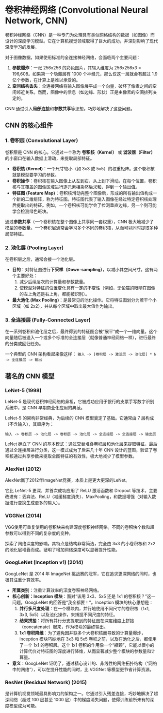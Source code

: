 # 卷积神经网络 (Convolutional Neural Network, CNN)

卷积神经网络（CNN）是一种专门为处理具有类似网格结构的数据（如图像）而设计的深度学习模型。它在计算机视觉领域取得了巨大的成功，并深刻影响了现代深度学习的发展。

对于图像数据，如果使用标准的全连接神经网络，会面临两个主要问题：
1.  **参数爆炸**：一张 256x256 的彩色图片，其输入维度为 256x256x3 = 196,608。如果第一个隐藏层有 1000 个神经元，那么仅这一层就会有超过 1.9 亿个参数，在计算上是难以承受的。
2.  **空间结构丢失**：全连接网络将输入图像展平成一个向量，破坏了像素之间的空间邻近关系。然而，图像中的信息（如边缘、形状）正是由像素的空间排列决定的。

CNN 通过引入**局部连接**和**参数共享**等思想，巧妙地解决了这些问题。

## CNN 的核心组件

### 1. 卷积层 (Convolutional Layer)

卷积层是 CNN 的核心。它通过一个称为 **卷积核（Kernel）** 或 **滤波器（Filter）** 的小窗口在输入数据上滑动，来提取局部特征。

-   **卷积核 (Kernel)**：一个尺寸较小（如 3x3 或 5x5）的权重矩阵。这个卷积核就是模型要学习的参数。
-   **卷积操作**：卷积核在输入图像上从左到右、从上到下滑动。在每个位置，卷积核与其覆盖的图像区域进行逐元素相乘然后求和，得到一个输出值。
-   **特征图 (Feature Map)**：卷积核滑动完整个图像后，形成的所有输出值构成一个新的二维矩阵，称为特征图。特征图代表了输入图像在经过特定卷积核处理后提取出的特征。例如，一个卷积核可能学会了检测垂直边缘，另一个则可能学会检测绿色斑块。

通过**参数共享**（一个卷积核在整个图像上共享同一套权重），CNN 极大地减少了模型的参数量。一个卷积层通常会学习多个不同的卷积核，从而可以同时提取多种局部特征。

### 2. 池化层 (Pooling Layer)

在卷积层之后，通常会接一个池化层。

-   **目的**：对特征图进行**下采样（Down-sampling）**，以减小其空间尺寸。这有两个主要好处：
    1.  减少后续层次的计算量和参数数量。
    2.  使模型对特征的位置变化具有一定的不变性（例如，无论猫的眼睛在图像的左上角还是右上角，都能被识别）。
-   **最大池化 (Max Pooling)**：是最常见的池化操作。它将特征图划分为若干个小区域（如 2x2），并从每个区域中取出最大值作为输出。

### 3. 全连接层 (Fully-Connected Layer)

在一系列卷积和池化层之后，最终得到的特征图会被“展平”成一个一维向量。这个向量随后被送入一个或多个标准的全连接层（就像普通神经网络一样），进行最终的分类或回归任务。

一个典型的 CNN 架构看起来像这样：
`输入 -> [卷积层 -> 激活层 -> 池化层] * N -> 全连接层 -> 输出`

## 著名的 CNN 模型

### LeNet-5 (1998)

LeNet-5 是现代卷积神经网络的鼻祖，它被成功应用于银行的支票手写数字识别系统中，是 CNN 早期商业化应用的典范。

LeNet-5 的架构非常经典，为后续的 CNN 模型奠定了基础。它通常由 7 层构成（不含输入），其顺序为：

    输入 -> 卷积层 -> 池化层 -> 卷积层 -> 池化层 -> 全连接层 -> 全连接层 -> 输出层

LeNet 确立了 CNN 的基本模式：通过交替堆叠卷积层和池化层来提取特征，最后通过全连接层进行分类，这一模式成为了后来几十年 CNN 设计的蓝图。验证了卷积核通过共享参数来提取全图特征的有效性，极大地减少了模型参数。

### AlexNet (2012)

AlexNet赢了2012年ImageNet竞赛，本质上是更大更深的LeNet。

它比 LeNet-5 更深，并首次成功应用了 ReLU 激活函数和 Dropout 等技术，主要改进有：丢弃法、ReLU（减缓梯度消失）、MaxPooling，和数据增强（对输入数据进行变换生成更多的输入）。

### VGGNet (2014)

VGG使用可重复使用的卷积块来构建深度卷积神经网络。不同的卷积块个数和超参数可以得到不同的复杂度的变种。

探索了网络深度的影响。其特点是结构非常简洁，完全由 3x3 的小卷积核和 2x2 的池化层堆叠而成。证明了增加网络深度可以显著提升性能。

### GoogLeNet (Inception v1) (2014)

GoogLeNet 是 2014 年 ImageNet 挑战赛的冠军，它在追求更深网络的同时，也极其注重计算效率。

-   **所属类别**：注重计算效率的深度卷积神经网络。
-   **核心创新：Inception 模块**：面对“该用 3x3、5x5 还是 1x1 的卷积核？”这一问题，GoogLeNet 的回答是“我全都要！”。Inception 模块的核心思想是：
    1.  **并行多尺度处理**：在一个模块内，并行地使用不同尺寸的卷积核（1x1, 3x3, 5x5）以及池化操作，来捕捉不同尺度的特征。
    2.  **结果拼接**：将所有并行分支提取到的特征图在深度维度上拼接（concatenate）起来，作为模块的最终输出。
    3.  **1x1 卷积降维**：为了避免因并联多个大卷积核而导致的计算量爆炸，Inception 模块巧妙地在 3x3 和 5x5 卷积之前，以及在池化之后，都使用了一个 1x1 的卷积层。这个 1x1 卷积的作用像一个“瓶颈”，它能以很小的计算代价对特征图的深度进行降维，从而显著减少整个模块的参数量和计算量。
-   **意义**：GoogLeNet 证明了，通过精心设计的、非线性的网络拓扑结构（“网络中的网络”），可以在提升性能的同时，比 VGGNet 等模型更节省计算资源。

### ResNet (Residual Network) (2015)

是计算机视觉领域最具影响力的架构之一。它通过引入残差连接，巧妙地解决了超深网络（超过 100 层甚至 1000 层）中的梯度消失问题，使得训练前所未有的深度模型成为可能。